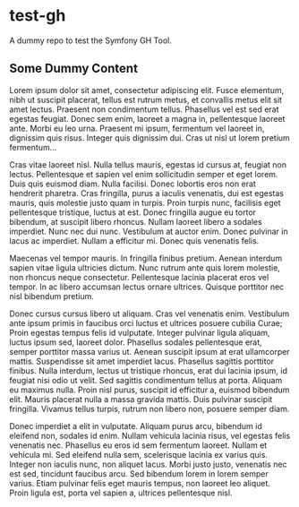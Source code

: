 # test-gh
A dummy repo to test the Symfony GH Tool.

## Some Dummy Content



Lorem ipsum dolor sit amet, consectetur adipiscing elit. Fusce elementum, nibh ut suscipit placerat, tellus est rutrum metus, et convallis metus elit sit amet lectus. Praesent non condimentum tellus. Phasellus vel est sed erat egestas feugiat. Donec sem enim, laoreet a magna in, pellentesque laoreet ante. Morbi eu leo urna. Praesent mi ipsum, fermentum vel laoreet in, dignissim quis risus. Integer quis dignissim dui. Cras ut nisl ut lorem pretium fermentum...

Cras vitae laoreet nisl. Nulla tellus mauris, egestas id cursus at, feugiat non lectus. Pellentesque et sapien vel enim sollicitudin semper et eget lorem. Duis quis euismod diam. Nulla facilisi. Donec lobortis eros non erat hendrerit pharetra. Cras fringilla, purus a iaculis venenatis, dui est egestas mauris, quis molestie justo quam in turpis. Proin turpis nunc, facilisis eget pellentesque tristique, luctus at est. Donec fringilla augue eu tortor bibendum, at suscipit libero rhoncus. Nullam laoreet libero a sodales imperdiet. Nunc nec dui nunc. Vestibulum at auctor enim. Donec pulvinar in lacus ac imperdiet. Nullam a efficitur mi. Donec quis venenatis felis.

Maecenas vel tempor mauris. In fringilla finibus pretium. Aenean interdum sapien vitae ligula ultricies dictum. Nunc rutrum ante quis lorem molestie, non rhoncus neque consectetur. Pellentesque lacinia placerat eros vel tempor. In ac libero accumsan lectus ornare ultrices. Quisque porttitor nec nisl bibendum pretium.

Donec cursus cursus libero ut aliquam. Cras vel venenatis enim. Vestibulum ante ipsum primis in faucibus orci luctus et ultrices posuere cubilia Curae; Proin egestas tempus felis id vulputate. Integer pulvinar ligula aliquam, luctus ipsum sed, laoreet dolor. Phasellus sodales pellentesque erat, semper porttitor massa varius ut. Aenean suscipit ipsum at erat ullamcorper mattis. Suspendisse sit amet imperdiet lacus. Phasellus sagittis porttitor finibus. Nulla interdum, lectus ut tristique rhoncus, erat dui lacinia ipsum, id feugiat nisi odio ut velit. Sed sagittis condimentum tellus at porta. Aliquam eu maximus nulla. Proin nisl purus, suscipit id efficitur a, euismod bibendum elit. Mauris placerat nulla a massa gravida mattis. Duis pulvinar suscipit fringilla. Vivamus tellus turpis, rutrum non libero non, posuere semper diam.

Donec imperdiet a elit in vulputate. Aliquam purus arcu, bibendum id eleifend non, sodales id enim. Nullam vehicula lacinia risus, vel egestas felis venenatis nec. Phasellus eu eros id sem fermentum laoreet. Nullam et vehicula mi. Sed eleifend nulla sem, scelerisque lacinia ex varius quis. Integer non iaculis nunc, non aliquet lacus. Morbi justo justo, venenatis nec est sed, tincidunt faucibus arcu. Sed bibendum lorem in lorem semper varius. Etiam pulvinar felis eget mauris tempus, non laoreet leo aliquet. Proin ligula est, porta vel sapien a, ultrices pellentesque nisl. 

